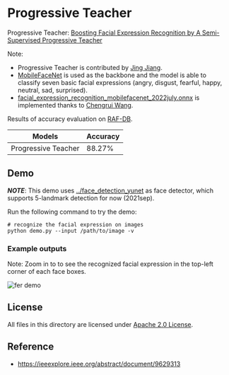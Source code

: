 
# Progressive Teacher

Progressive Teacher: [Boosting Facial Expression Recognition by A Semi-Supervised Progressive Teacher](https://scholar.google.com/citations?view_op=view_citation&hl=zh-CN&user=OCwcfAwAAAAJ&citation_for_view=OCwcfAwAAAAJ:u5HHmVD_uO8C)

Note:
- Progressive Teacher is contributed by [Jing Jiang](https://scholar.google.com/citations?user=OCwcfAwAAAAJ&hl=zh-CN).
-  [MobileFaceNet](https://link.springer.com/chapter/10.1007/978-3-319-97909-0_46) is used as the backbone and the model is able to classify seven basic facial expressions (angry, disgust, fearful, happy, neutral, sad, surprised).
- [facial_expression_recognition_mobilefacenet_2022july.onnx](https://github.com/opencv/opencv_zoo/raw/master/models/facial_expression_recognition/facial_expression_recognition_mobilefacenet_2022july.onnx) is implemented thanks to [Chengrui Wang](https://github.com/crywang).

Results of accuracy evaluation on [RAF-DB](http://whdeng.cn/RAF/model1.html).

| Models      | Accuracy | 
|-------------|----------|
| Progressive Teacher       | 88.27%  |


## Demo

***NOTE***: This demo uses [../face_detection_yunet](../face_detection_yunet) as face detector, which supports 5-landmark detection for now (2021sep).

Run the following command to try the demo:
```shell
# recognize the facial expression on images
python demo.py --input /path/to/image -v
```

### Example outputs

Note: Zoom in to to see the recognized facial expression in the top-left corner of each face boxes.

![fer demo](./examples/selfie.jpg)

## License

All files in this directory are licensed under [Apache 2.0 License](./LICENSE).

## Reference

- https://ieeexplore.ieee.org/abstract/document/9629313
